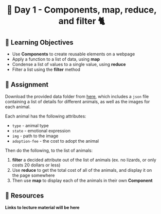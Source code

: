 <h1 align="center">
  🐒 Day 1 - Components, map, reduce, and filter 🐈
</h1>

## 🎯 Learning Objectives

- Use **Components** to create reusable elements on a webpage
- Apply a function to a list of data, using **map**
- Condense a list of values to a single value, using **reduce**
- Filter a list using the **filter** method


## 📔 Assignment

Download the provided data folder from [here](./assignment-data/), which includes a `json` file containing a list of details for different animals, as well as the images for each animal.

Each animal has the following attributes:
- `type` - animal type
- `state` - emotional expression
- `img` - path to the image
- `adoption-fee` - the cost to adopt the animal

Then do the following, to the list of animals:

1. **filter** a decided attribute out of the list of animals (ex. no lizards, or only costs 20 dollars or less)
2. Use **reduce** to get the total cost of all of the animals, and display it on the page somewhere
3. Then use **map** to display each of the animals in their own **Component**


## 🔗 Resources

**Links to lecture material will be here**